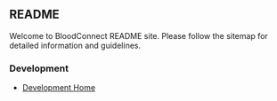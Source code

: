 ## README

Welcome to BloodConnect README site. Please follow the sitemap for detailed information and guidelines.

### Development
- [Development Home](https://craftsmenltd.github.io/BloodConnect/development/README.md)